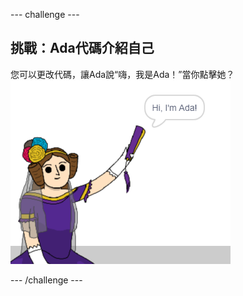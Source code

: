 \--- challenge \---

## 挑戰：Ada代碼介紹自己

您可以更改代碼，讓Ada說“嗨，我是Ada！”當你點擊她？ ![ada精靈說：嗨，我是Ada！](images/poetry-ada-intro.png)

\--- /challenge \---
